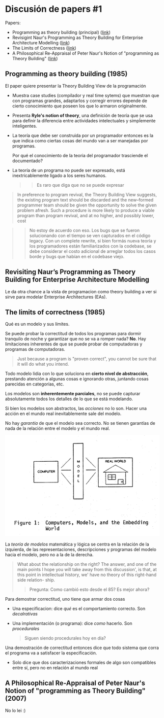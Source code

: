 # Discusión de papers #1

Papers:

- Programming as theory building (principal) ([link](https://www.dropbox.com/s/e2k1fuwlgehrk9a/Programming%20as%20Theory%20Building-1.doc?dl=0))
- Revisigint Naur's Programming as Theory Building for Enterprise Architecture
  Modelling ([link](http://e-centre.mdx.ac.uk/staffpages/tonyclark/Papers/CAISE-Final-v3-Barn-Clark.pdf))
- The Limits of Correctness ([link](https://student.cs.uwaterloo.ca/~cs492/11public_html/p18-smith.pdf))
- A Philosophical Re-Appraisal of Peter Naur's Notion of "programming as Theory
  Building"
  ([link](https://aisel.aisnet.org/cgi/viewcontent.cgi?article=1017&context=ecis2007))
  
## Programming as theory building (1985)

El paper quiere presentar la Theory Building View de la programación

- Muestra case studies (compilador y real time sytems) que muestran que con
  programas grandes, adaptarlos y corregir errores depende de cierto
  conocimiento que poseen los que lo armaron originalmente.

- Presenta **Ryle's notion of theory**, una definición de teoría que se usa para
  definir la diferencia entre actividades intelectuales y simpĺemente
  inteligentes.

- La teoría que debe ser construida por un programador entonces es la que indica
  como ciertas cosas del mundo van a ser manejadas por programas.

  Por qué el conocimiento de la teoria del programador trasciende el
  documentado?

- La teoría de un programa no puede ser expresado, está inextricablemente ligado
  a los seres humanos.

  >> Es raro que diga que no se puede expresar

> In preference to program revival, the Theory Building View suggests, the
> existing program text should be discarded and the new–formed programmer team
> should be given the opportunity to solve the given problem afresh. Such a
> procedure is more likely to produce a viable program than program revival, and
> at no higher, and possibly lower, cost

>> No estoy de acuerdo con eso. Los bugs que se fueron solucionando con el tiempo
>> se ven capturados en el código legacy. Con un complete rewrite, si bien formás
>> nueva teoría y los programadores están familiarizados con la codebase, se debe
>> considerar el costo adicional de arreglar todos los casos borde y bugs que
>> habían en el codebase viejo.

## Revisiting Naur’s Programming as Theory Building for Enterprise Architecture Modelling

Le da otra chance a la vista de programacion como theory building a ver si sirve
para modelar Enterprise Architectures (EAs).

## The limits of correctness (1985)

Qué es un modelo y sus límites.

Se puede probar la correctitud de todos los programas para dormir tranquilo de
noche y garantizar que no se va a romper nada? **No**. Hay limitaciones
inherentes de que se puede probar de computadoras y programas de computadoras.

> Just because a program is "proven correct", you cannot be sure that it will do
> what you intend.

Todo modelo lidia con lo que soluciona en **cierto nivel de abstracción**,
prestando atención a algunas cosas e ignorando otras, juntando cosas parecidas
en categorías, etc.

Los modelos son **inherentemente parciales**, no se puede capturar absolutamente
todos los detalles de lo que se está modelando.

Si bien los modelos son abstractos, las *acciones* no lo son. Hacer una acción
en el mundo real inevitablemente sale del modelo.

No hay *garantía* de que el modelo sea correcto. No se tienen garantías de nada
de la relación entre el modelo y el mundo real.

![](img/1/limits-of-correctness_models.png)

La *teoría de modelos* matemática y lógica se centra en la relación de la
izquierda, de las representaciones, descripciones y programas del modelo hacia
el modelo, pero no a la de la derecha.

> What about the relationship on the right? The answer, and one of the main
> points I hope you will take away from this discussion', is that, at this point
> in intellectual history, we' have no theory of this right-hand side relation-
> ship.
>
>> Pregunta: Como cambió esto desde el 85? Es mejor ahora?

Para demostrar correctitud, uno tiene que armar dos cosas

- Una especificacion: dice *qué* es el comportamiento correcto. Son
  *decalrativas*
- Una implementación (o programa): dice *como* hacerlo. Son *procedurales*

  > Siguen siendo procedurales hoy en día?

Una demostración de correctitud entonces dice que todo sistema que corra el
programa va a satisfacer la especificación.

- Solo dice que dos caracterizaciones formales de algo son compatibles entre sí,
  pero no en relación al mundo real

## A Philosophical Re-Appraisal of Peter Naur's Notion of "programming as Theory Building" (2007)

No lo lei :)

